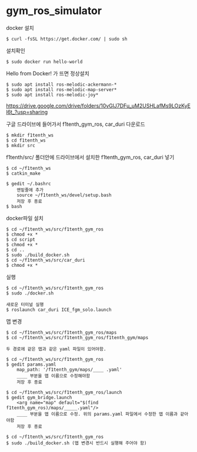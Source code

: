 
# gym_ros_simulator

docker 설치

    $ curl -fsSL https://get.docker.com/ | sudo sh
    
설치확인

    $ sudo docker run hello-world
    
Hello from Docker! 가 뜨면 정상설치

    $ sudo apt install ros-melodic-ackermann-*
    $ sudo apt install ros-melodic-map-server*
    $ sudo apt install ros-melodic-joy*
    
https://drive.google.com/drive/folders/10vGlJ7DFu_uM2USHLafMs9LOzKyEl6t_?usp=sharing

구글 드라이브에 들어가서 f1tenth_gym_ros, car_duri 다운로드

    $ mkdir f1tenth_ws
    $ cd f1tenth_ws
    $ mkdir src
    
f1tenth/src/ 폴더안에 드라이브에서 설치한 f1tenth_gym_ros, car_duri 넣기

    $ cd ~/f1tenth_ws
    $ catkin_make
    
    $ gedit ~/.bashrc
        맨밑줄에 추가
        source ~/f1tenth_ws/devel/setup.bash
        저장 후 종료   
    $ bash
    
docker파일 설치

    $ cd ~/f1tenth_ws/src/f1tenth_gym_ros
    $ chmod +x *
    $ cd script
    $ chmod +x *
    $ cd ..
    $ sudo ./build_docker.sh
    $ cd ~/f1tenth_ws/src/car_duri
    $ chmod +x *
    
실행
    
    $ cd ~/f1tenth_ws/src/f1tenth_gym_ros
    $ sudo ./docker.sh
    
    새로운 터미널 실행
    $ roslaunch car_duri ICE_fgm_solo.launch

맵 변경

    $ cd ~/f1tenth_ws/src/f1tenth_gym_ros/maps
    $ cd ~/f1tenth_ws/src/f1tenth_gym_ros/f1tenth_gym/maps

    두 경로에 같은 맵과 같은 yaml 파일이 있어야함.

    $ cd ~/f1tenth_ws/src/f1tenth_gym_ros
    $ gedit params.yaml
        map_path: '/f1tenth_gym/maps/____ .yaml' 
        ____ 부분을 맵 이름으로 수정해야함
        저장 후 종료

    $ cd ~/f1tenth_ws/src/f1tenth_gym_ros/launch
    $ gedit gym_bridge.launch
        <arg name="map" default="$(find f1tenth_gym_ros)/maps/_____.yaml"/>
        ____ 부분을 맵 이름으로 수정. 위의 params.yaml 파일에서 수정한 맵 이름과 같아야함
        저장 후 종료

    $ cd ~/f1tenth_ws/src/f1tenth_gym_ros
    $ sudo ./build_docker.sh (맵 변경시 반드시 실행해 주어야 함)
